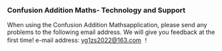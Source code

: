 ### Confusion Addition Maths- Technology and Support
When using the Confusion Addition Mathsapplication, please send any problems to the following email address. We will give you feedback at the first time! e-mail address: yg1zs2022@163.com ！
